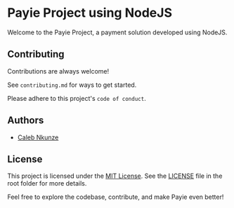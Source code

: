 # Payie Project using NodeJS

Welcome to the Payie Project, a payment solution developed using NodeJS.

## Contributing

Contributions are always welcome!

See `contributing.md` for ways to get started.

Please adhere to this project's `code of conduct`.


## Authors

- [Caleb Nkunze](https://www.github.com/Cank256)


## License

This project is licensed under the [MIT License](LICENSE). See the [LICENSE](LICENSE) file in the root folder for more details.

Feel free to explore the codebase, contribute, and make Payie even better!


